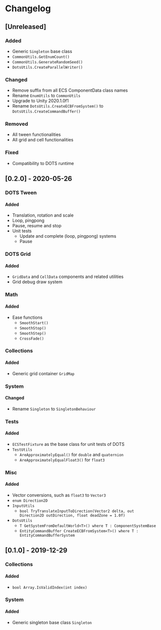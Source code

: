 # Changelog

## [Unreleased]

### Added

- Generic `Singleton` base class
- `CommonUtils.GetEnumCount()`
- `CommonUtils.GenerateRandomSeed()`
- `DotsUtils.CreateParallelWriter()`

### Changed

- Remove suffix from all ECS ComponentData class names
- Rename `EnumUtils` to `CommonUtils`
- Upgrade to Unity 2020.1.0f1
- Rename `DotsUtils.CreateECBFromSystem()` to `DotsUtils.CreateCommandBuffer()`

### Removed

- All tween functionalities
- All grid and cell functionalities

### Fixed

- Compatibility to DOTS runtime

## [0.2.0] - 2020-05-26

### DOTS Tween

#### Added

- Translation, rotation and scale
- Loop, pingpong
- Pause, resume and stop
- Unit tests
  - Update and complete (loop, pingpong) systems
  - Pause

### DOTS Grid

#### Added

- `GridData` and `CellData` components and related utilities
- Grid debug draw system

### Math

#### Added

- Ease functions
  - `SmoothStart()`
  - `SmoothStop()`
  - `SmoothStep()`
  - `CrossFade()`

### Collections

#### Added

- Generic grid container `GridMap`

### System

#### Changed

- Rename `Singleton` to `SingletonBehaviour`

### Tests

#### Added

- `ECSTestFixture` as the base class for unit tests of DOTS
- `TestUtils`
  - `AreApproximatelyEqual()` for `double` and `quaternion`
  - `AreApproximatelyEqualFloat3()` for `float3`

### Misc

#### Added

- Vector conversions, such as `float3` to `Vector3`
- `enum Direction2D`
- `InputUtils`
  - `bool TryTranslateInputToDirection(Vector2 delta, out Direction2D outDirection, float deadZone = 1.0f)`
- `DotsUtils`
  - `T GetSystemFromDefaultWorld<T>() where T : ComponentSystemBase`
  - `EntityCommandBuffer CreateECBFromSystem<T>() where T : EntityCommandBufferSystem`

## [0.1.0] - 2019-12-29

### Collections

#### Added

- `bool Array.IsValidIndex(int index)`

### System

#### Added

- Generic singleton base class `Singleton`
